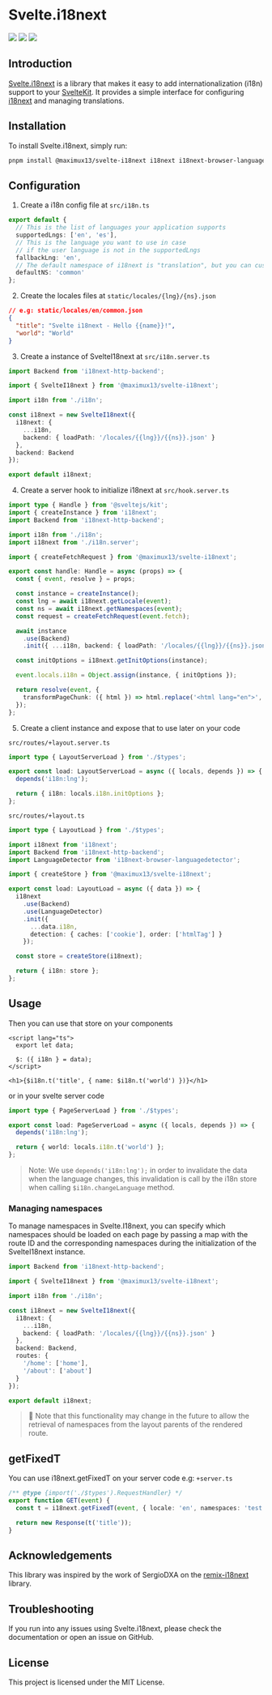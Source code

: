 # Svelte.i18next

![](https://img.shields.io/github/license/maximux13/svelte-i18next)
![](https://img.shields.io/npm/dm/@maximux13/svelte-i18next)
![](https://img.shields.io/npm/v/@maximux13/svelte-i18next)

## Introduction

[Svelte.i18next](https://github.com/maximux13/svelte-i18next) is a library that makes it easy to add internationalization (i18n) support to your [SvelteKit](https://kit.svelte.dev/). It provides a simple interface for configuring [i18next](https://www.i18next.com/) and managing translations.

## Installation

To install Svelte.i18next, simply run:

```bash
pnpm install @maximux13/svelte-i18next i18next i18next-browser-languagedetector i18next-http-backend
```

## Configuration

1. Create a i18n config file at `src/i18n.ts`

```ts
export default {
  // This is the list of languages your application supports
  supportedLngs: ['en', 'es'],
  // This is the language you want to use in case
  // if the user language is not in the supportedLngs
  fallbackLng: 'en',
  // The default namespace of i18next is "translation", but you can customize it here
  defaultNS: 'common'
};
```

2. Create the locales files at `static/locales/{lng}/{ns}.json`

```json
// e.g: static/locales/en/common.json
{
  "title": "Svelte i18next - Hello {{name}}!",
  "world": "World"
}
```

3. Create a instance of SvelteI18next at `src/i18n.server.ts`

```ts
import Backend from 'i18next-http-backend';

import { SvelteI18next } from '@maximux13/svelte-i18next';

import i18n from './i18n';

const i18next = new SvelteI18next({
  i18next: {
    ...i18n,
    backend: { loadPath: '/locales/{{lng}}/{{ns}}.json' }
  },
  backend: Backend
});

export default i18next;
```

4. Create a server hook to initialize i18next at `src/hook.server.ts`

```ts
import type { Handle } from '@sveltejs/kit';
import { createInstance } from 'i18next';
import Backend from 'i18next-http-backend';

import i18n from './i18n';
import i18next from './i18n.server';

import { createFetchRequest } from '@maximux13/svelte-i18next';

export const handle: Handle = async (props) => {
  const { event, resolve } = props;

  const instance = createInstance();
  const lng = await i18next.getLocale(event);
  const ns = await i18next.getNamespaces(event);
  const request = createFetchRequest(event.fetch);

  await instance
    .use(Backend)
    .init({ ...i18n, backend: { loadPath: '/locales/{{lng}}/{{ns}}.json', request }, lng, ns });

  const initOptions = i18next.getInitOptions(instance);

  event.locals.i18n = Object.assign(instance, { initOptions });

  return resolve(event, {
    transformPageChunk: ({ html }) => html.replace('<html lang="en">', `<html lang="${lng}">`)
  });
};
```

5. Create a client instance and expose that to use later on your code

`src/routes/+layout.server.ts`

```ts
import type { LayoutServerLoad } from './$types';

export const load: LayoutServerLoad = async ({ locals, depends }) => {
  depends('i18n:lng');

  return { i18n: locals.i18n.initOptions };
};
```

`src/routes/+layout.ts`

```ts
import type { LayoutLoad } from './$types';

import i18next from 'i18next';
import Backend from 'i18next-http-backend';
import LanguageDetector from 'i18next-browser-languagedetector';

import { createStore } from '@maximux13/svelte-i18next';

export const load: LayoutLoad = async ({ data }) => {
  i18next
    .use(Backend)
    .use(LanguageDetector)
    .init({
      ...data.i18n,
      detection: { caches: ['cookie'], order: ['htmlTag'] }
    });

  const store = createStore(i18next);

  return { i18n: store };
};
```

## Usage

Then you can use that store on your components

```svelte
<script lang="ts">
  export let data;

  $: ({ i18n } = data);
</script>

<h1>{$i18n.t('title', { name: $i18n.t('world') })}</h1>
```

or in your svelte server code

```ts
import type { PageServerLoad } from './$types';

export const load: PageServerLoad = async ({ locals, depends }) => {
  depends('i18n:lng');

  return { world: locals.i18n.t('world') };
};
```

> Note: We use `depends('i18n:lng');` in order to invalidate the data when the language changes, this invalidation is call by the i18n store when calling `$i18n.changeLanguage` method.

### Managing namespaces

To manage namespaces in Svelte.I18next, you can specify which namespaces should be loaded on each page by passing a map with the route ID and the corresponding namespaces during the initialization of the SvelteI18next instance.

```ts
import Backend from 'i18next-http-backend';

import { SvelteI18next } from '@maximux13/svelte-i18next';

import i18n from './i18n';

const i18next = new SvelteI18next({
  i18next: {
    ...i18n,
    backend: { loadPath: '/locales/{{lng}}/{{ns}}.json' }
  },
  backend: Backend,
  routes: {
    '/home': ['home'],
    '/about': ['about']
  }
});

export default i18next;
```

> 📝 Note that this functionality may change in the future to allow the retrieval of namespaces from the layout parents of the rendered route.

## getFixedT

You can use i18next.getFixedT on your server code e.g: `+server.ts`

```ts
/** @type {import('./$types').RequestHandler} */
export function GET(event) {
  const t = i18next.getFixedT(event, { locale: 'en', namespaces: 'test', options: {} });

  return new Response(t('title'));
}
```

## Acknowledgements

This library was inspired by the work of SergioDXA on the [remix-i18next](https://github.com/sergiodxa/remix-i18next) library.

## Troubleshooting

If you run into any issues using Svelte.i18next, please check the documentation or open an issue on GitHub.

## License

This project is licensed under the MIT License.
